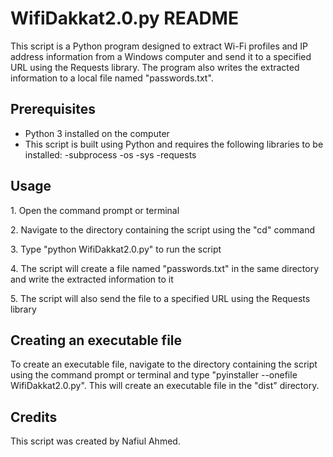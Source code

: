 </head>
<body>
	<h1>WifiDakkat2.0.py README</h1>
	<p>This script is a Python program designed to extract Wi-Fi profiles and IP address information from a Windows computer and send it to a specified URL using the Requests library. The program also writes the extracted information to a local file named "passwords.txt".</p>
	<h2>Prerequisites</h2>
	<ul>
		<li>Python 3 installed on the computer</li>
		<li> This script is built using Python and requires the following libraries to be installed:
			-subprocess
			-os
			-sys
			-requests</li>
	</ul>
	<h2>Usage</h2>
	<p>1. Open the command prompt or terminal</p>
	<p>2. Navigate to the directory containing the script using the "cd" command</p>
	<p>3. Type "python WifiDakkat2.0.py" to run the script</p>
	<p>4. The script will create a file named "passwords.txt" in the same directory and write the extracted information to it</p>
	<p>5. The script will also send the file to a specified URL using the Requests library</p>
	<h2>Creating an executable file</h2>
	<p>To create an executable file, navigate to the directory containing the script using the command prompt or terminal and type "pyinstaller --onefile WifiDakkat2.0.py". This will create an executable file in the "dist" directory.</p>
	<h2>Credits</h2>
	<p>This script was created by Nafiul Ahmed.</p>
</body>
</html>
